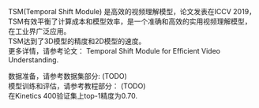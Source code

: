 TSM(Temporal Shift Module) 是高效的视频理解模型，论文发表在ICCV 2019，  
TSM有效平衡了计算成本和模型效率，是一个准确和高效的实用视频理解模型，在工业界广泛应用。  
TSM达到了3D模型的精度和2D模型的速度。  
更多详情，请参考论文： Temporal Shift Module for Efficient Video Understanding.  

数据准备，请参考数据集部分: (TODO)  
模型训练和评估，请参考教程部分： (TODO)  
在Kinetics 400验证集上top-1精度为0.70.

